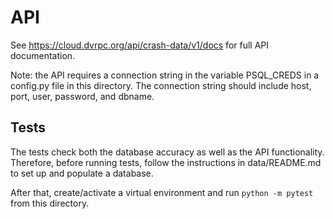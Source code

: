 # API

See https://cloud.dvrpc.org/api/crash-data/v1/docs for full API documentation.

Note: the API requires a connection string in the variable PSQL_CREDS in a config.py file in this directory. The connection string should include host, port, user, password, and dbname.

## Tests

The tests check both the database accuracy as well as the API functionality. Therefore, before running tests, follow the instructions in data/README.md to set up and populate a database.

After that, create/activate a virtual environment and run `python -m pytest` from this directory.
